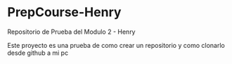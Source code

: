 # PrepCourse-Henry
Repositorio de Prueba del Modulo 2 - Henry

Este proyecto es una prueba de como crear un repositorio y como clonarlo desde github a mi pc